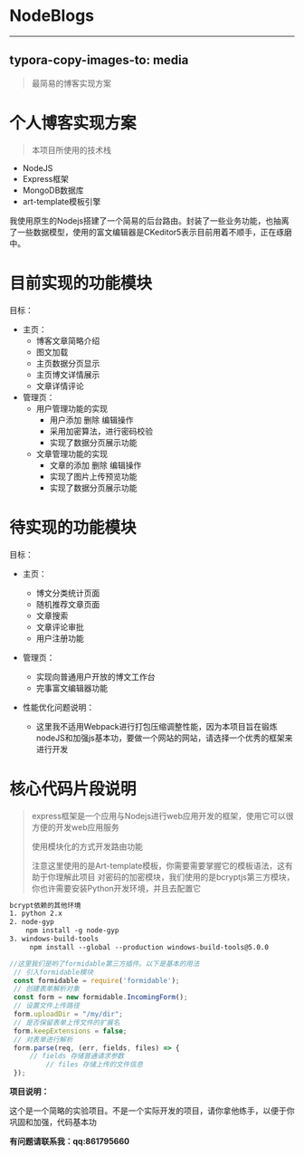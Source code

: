 # NodeBlogs
---
typora-copy-images-to: media
---


>
> 最简易的博客实现方案
> 

# 个人博客实现方案

 
 > 本项目所使用的技术栈

* NodeJS
* Express框架
* MongoDB数据库
* art-template模板引擎

我使用原生的Nodejs搭建了一个简易的后台路由。封装了一些业务功能，也抽离了一些数据模型，使用的富文编辑器是CKeditor5表示目前用着不顺手，正在琢磨中。

# 目前实现的功能模块

目标：

* 主页：
  - 博客文章简略介绍
  - 图文加载
  - 主页数据分页显示
  - 主页博文详情展示
  - 文章详情评论
* 管理页：
  - 用户管理功能的实现 
    - 用户添加 删除 编辑操作
    - 采用加密算法，进行密码校验
    - 实现了数据分页展示功能
  - 文章管理功能的实现
    - 文章的添加 删除 编辑操作
    - 实现了图片上传预览功能
    - 实现了数据分页展示功能
    

# 待实现的功能模块

目标：

* 主页：
  - 博文分类统计页面
  - 随机推荐文章页面
  - 文章搜索
  - 文章评论审批
  - 用户注册功能
  
* 管理页：
  - 实现向普通用户开放的博文工作台
  - 完事富文编辑器功能

* 性能优化问题说明：
  - 这里我不适用Webpack进行打包压缩调整性能，因为本项目旨在锻炼nodeJS和加强js基本功，要做一个网站的网站，请选择一个优秀的框架来进行开发
  


# 核心代码片段说明
> express框架是一个应用与Nodejs进行web应用开发的框架，使用它可以很方便的开发web应用服务
> 
> 使用模块化的方式开发路由功能
> 
> 注意这里使用的是Art-template模板，你需要需要掌握它的模板语法，这有助于你理解此项目
> 对密码的加密模块，我们使用的是bcryptjs第三方模块，你也许需要安装Python开发环境，并且去配置它

```html
bcrypt依赖的其他环境
1. python 2.x
2. node-gyp
    npm install -g node-gyp
3. windows-build-tools
     npm install --global --production windows-build-tools@5.0.0

```
```javascript
//这里我们是哟了formidable第三方插件。以下是基本的用法
 // 引入formidable模块
 const formidable = require('formidable');
 // 创建表单解析对象
 const form = new formidable.IncomingForm();
 // 设置文件上传路径
 form.uploadDir = "/my/dir";
 // 是否保留表单上传文件的扩展名
 form.keepExtensions = false;
 // 对表单进行解析
 form.parse(req, (err, fields, files) => {
     // fields 存储普通请求参数
         // files 存储上传的文件信息
 });

```


**项目说明：**

 这个是一个简略的实验项目。不是一个实际开发的项目，请你拿他练手，以便于你巩固和加强，代码基本功

 **有问题请联系我：qq:861795660**





